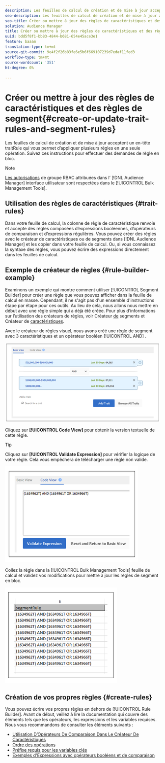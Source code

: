 ```yaml
---
description: Les feuilles de calcul de création et de mise à jour acceptent un en-tête traitRule qui vous permet d’appliquer plusieurs règles en une seule opération. Suivez ces instructions pour effectuer des demandes de règle en bloc.
seo-description: Les feuilles de calcul de création et de mise à jour acceptent un en-tête traitRule qui vous permet d’appliquer plusieurs règles en une seule opération. Suivez ces instructions pour effectuer des demandes de règle en bloc.
seo-title: Créer ou mettre à jour des règles de caractéristiques et des règles de segment
solution: Audience Manager
title: Créer ou mettre à jour des règles de caractéristiques et des règles de segment
uuid: bdd5f8f1-bb83-4844-b681-654e45ace3e1
feature: baaam
translation-type: tm+mt
source-git-commit: 9e4f2f26b83fe6e5b6f669107239d7edaf11fed3
workflow-type: tm+mt
source-wordcount: '351'
ht-degree: 0%

---
```



# Créer ou mettre à jour des règles de caractéristiques et des règles de segment{#create-or-update-trait-rules-and-segment-rules}

Les feuilles de calcul de création et de mise à jour acceptent un en-tête traitRule qui vous permet d’appliquer plusieurs règles en une seule opération. Suivez ces instructions pour effectuer des demandes de règle en bloc.

<!-- 

<p>c_bulk_rules.xml </p>

 -->

>[!NOTE]
>
>[Les autorisations](../../features/administration/administration-overview.md) de groupe RBAC attribuées dans l’ [!DNL Audience Manager] interface utilisateur sont respectées dans le [!UICONTROL Bulk Management Tools].

## Utilisation des règles de caractéristiques {#trait-rules}

Dans votre feuille de calcul, la colonne de règle de caractéristique renvoie et accepte des règles composées d’expressions booléennes, d’opérateurs de comparaison et d’expressions régulières. Vous pouvez créer des règles avec le créateur de caractéristiques ou de segments dans [!DNL Audience Manager] et les copier dans votre feuille de calcul. Ou, si vous connaissez la syntaxe des règles, vous pouvez écrire des expressions directement dans les feuilles de calcul.

## Exemple de créateur de règles {#rule-builder-example}

Examinons un exemple qui montre comment utiliser [!UICONTROL Segment Builder] pour créer une règle que vous pouvez afficher dans la feuille de calcul en masse. Cependant, il ne s&#39;agit pas d&#39;un ensemble d&#39;instructions étape par étape pour ces outils. Au lieu de cela, nous allons nous mettre en début avec une règle simple qui a déjà été créée. Pour plus d’informations sur l’utilisation des créateurs de règles, voir Créateur [de](../../features/segments/segment-builder.md) segments et Créateur de [caractéristiques](../../features/traits/about-trait-builder.md).

Avec le créateur de règles visuel, nous avons créé une règle de segment avec 3 caractéristiques et un opérateur booléen [!UICONTROL AND] .

![](assets/visualrule.png)

Cliquez sur **[!UICONTROL Code View]** pour obtenir la version textuelle de cette règle.

>[!TIP]
>
>Cliquez sur **[!UICONTROL Validate Expression]** pour vérifier la logique de votre règle. Cela vous empêchera de télécharger une règle non valide.

![](assets/coderule.png)

Collez la règle dans la [!UICONTROL Bulk Management Tools] feuille de calcul et validez vos modifications pour mettre à jour les règles de segment en bloc.

![](assets/segmentrule.png)

## Création de vos propres règles {#create-rules}

Vous pouvez écrire vos propres règles en dehors de [!UICONTROL Rule Builder]. Avant de début, veillez à lire la documentation qui couvre des éléments tels que les opérateurs, les expressions et les variables requises. Nous vous recommandons de consulter les éléments suivants :

* [Utilisation D’Opérateurs De Comparaison Dans Le Créateur De Caractéristiques](../../features/traits/trait-comparison-operators.md)
* [Ordre des opérations](../../features/traits/trait-operator-precedence.md)
* [Préfixe requis pour les variables clés](../../features/traits/trait-variable-prefixes.md)
* [Exemples d&#39;Expressions avec opérateurs booléens et de comparaison](../../features/traits/trait-expression-samples.md)

